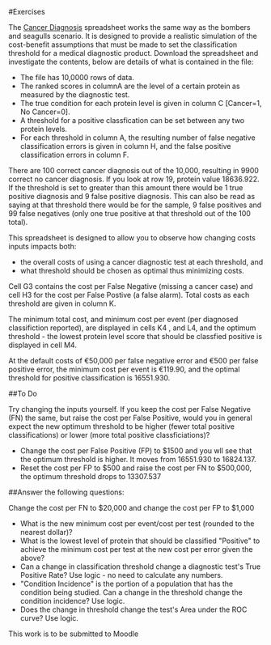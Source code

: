 #Exercises

The [Cancer Diagnosis](./archives/Cancer-Diagnosis.xlsx) spreadsheet works the same way as the bombers and seagulls scenario. 
It is designed to provide a realistic simulation of the cost-benefit assumptions that must be made to set the classification threshold for a medical diagnostic product. 
Download the spreadsheet and investigate the contents, below are details of what is contained in the file:

- The file has 10,0000 rows of data.
- The ranked scores in columnA are the level of a certain protein as measured by the diagnostic test.
- The true condition for each protein level is given in column C [Cancer=1, No Cancer=0].
- A threshold for a positive classfication can be set between any two protein levels.
- For each threshold in column A, the resulting number of false negative classification errors is given in column H, and the false positive classification errors in column F.

There are 100 correct cancer diagnosis out of the 10,000, resulting in 9900 correct no cancer diagnosis.
If you look at row 19, protein value 18636.922. If the threshold is set to greater than this amount there would be 1 true positive diagnosis and 9 false positive diagnosis.
This can also be read as saying at that threshold there would be for the sample, 9 false positives and 99 false negatives (only one true positive at that threshold out of the 100 total).

This spreadsheet is designed to allow you to observe how changing costs inputs impacts both:

- the overall costs of using a cancer diagnostic test at each threshold, and
- what threshold should be chosen as optimal thus minimizing costs.

Cell G3  contains the cost per False Negative (missing a cancer case) and cell H3 for the cost per False Postive (a false alarm).
Total costs as each threshold are given in column K.

The minimum total cost, and minimum cost per event (per diagnosed classifiction reported), are displayed in cells K4 , and L4, and the optimum threshold - the lowest protein level score that should be classfied positive is displayed in cell M4.

At the default costs of €50,000 per false negative error and €500 per false positive error, the minimum cost per event is €119.90, and the optimal threshold for positive classification is 16551.930.

##To Do

Try changing the inputs yourself. If you keep the cost per False Negative (FN) the same, but raise the cost per False Positive, would you in general expect the new optimum threshold to be higher (fewer total positive classifications) or lower (more total positive classficiations)?

- Change the cost per False Positive (FP) to  $1500 and you wll see that the optimum threshold is higher. It moves from 16551.930 to 16824.137.
- Reset the cost per FP to $500 and raise the cost per FN to $500,000, the optimum threshold drops to 13307.537


##Answer the following questions:

Change the cost per FN to $20,000 and change the cost per FP to $1,000

- What is the new minimum cost per event/cost per test (rounded to the nearest dollar)?
- What is the lowest level of protein that should be classified "Positive" to achieve the minimum cost per test at the new cost per error given the above?
- Can a change in classification threshold change a diagnostic test's True Positive Rate? Use logic - no need to calculate any numbers.
- "Condition Incidence" is the portion of a population that has the condition being studied. Can a change in the threshold change the condition incidence? Use logic.
- Does the change in threshold change the test's Area under the ROC curve? Use logic.
 


 This work is to be submitted to Moodle